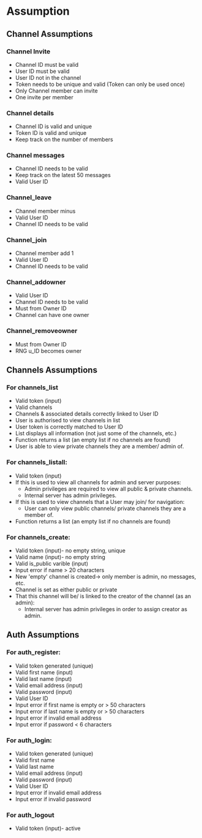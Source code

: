 # Assumption

## Channel Assumptions

### Channel Invite
- Channel ID must be valid
- User ID must be valid
- User ID not in the channel
- Token needs to be unique and valid (Token can only be used once)
- Only Channel member can invite
- One invite per member

### Channel details
- Channel ID is valid and unique
- Token ID is valid and unique
- Keep track on the number of members

### Channel messages
- Channel ID needs to be valid
- Keep track on the latest 50 messages
- Valid User ID

### Channel_leave
- Channel member minus   
-  Valid User ID
- Channel ID needs to be valid

### Channel_join  
- Channel member add 1
- Valid User ID
- Channel ID needs to be valid

### Channel_addowner
- Valid User ID
- Channel ID needs to be valid
- Must from Owner ID
- Channel can have one owner

### Channel_removeowner
- Must from Owner ID
- RNG u_ID becomes owner


## Channels Assumptions

### For channels_list
- Valid token (input)
- Valid channels 
- Channels & associated details correctly linked to User ID
- User is authorised to view channels in list
- User token is correctly matched to User ID
- List displays all information (not just some of the channels, etc.)
- Function returns a list (an empty list if no channels are found)
- User is able to view private channels they are a member/ admin of.

### For channels_listall:
- Valid token (input)
- If this is used to view all channels for admin and server purposes:
    - Admin privileges are required to view all public & private channels.
    - Internal server has admin privileges.
- If this is used to view channels that a User may join/ for navigation:
    - User can only view public channels/ private channels they are a member of.
- Function returns a list (an empty list if no channels are found)

### For channels_create:
- Valid token (input)- no empty string, unique
- Valid name (input)- no empty string
- Valid is_public varible (input)
- Input error if name > 20 characters
- New 'empty' channel is created-> only member is admin, no messages, etc.
- Channel is set as either public or private
- That this channel will be/ is linked to the creator of the channel (as an admin):
    - Internal server has admin privileges in order to assign creator as admin.


## Auth Assumptions

### For auth_register:
 - Valid token generated (unique)
 - Valid first name (input)
 - Valid last name (input)
 - Valid email address (input)
 - Valid password (input)
 - Valid User ID
 - Input error if first name is empty or > 50 characters
 - Input error if last name is empty or > 50 characters
 - Input error if invalid email address
 - Input error if password < 6 characters

### For auth_login:
 - Valid token generated (unique)
 - Valid first name
 - Valid last name
 - Valid email address (input)
 - Valid password (input)
 - Valid User ID
 - Input error if invalid email address
 - Input error if invalid password

### For auth_logout
 - Valid token (input)- active
